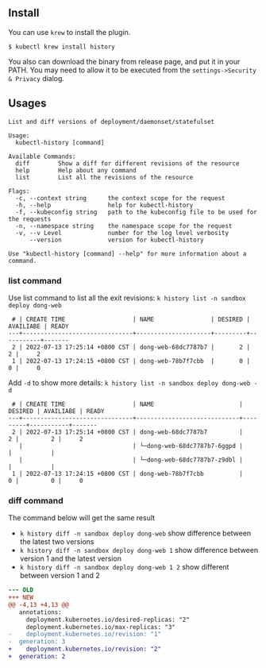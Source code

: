 ## Install

You can use `krew` to install the plugin. 

``` shell
$ kubectl krew install history
```

You also can download the binary from release page, and put it in your PATH. You may need to allow it to be executed from the `settings->Security & Privacy` dialog.

## Usages


``` text
List and diff versions of deployment/daemonset/statefulset

Usage:
  kubectl-history [command]

Available Commands:
  diff        Show a diff for different revisions of the resource
  help        Help about any command
  list        List all the revisions of the resource

Flags:
  -c, --context string      the context scope for the request
  -h, --help                help for kubectl-history
  -f, --kubeconfig string   path to the kubeconfig file to be used for the requests
  -n, --namespace string    the namespace scope for the request
  -v, --v Level             number for the log level verbosity
      --version             version for kubectl-history

Use "kubectl-history [command] --help" for more information about a command.

```

### list command

Use list command to list all the exit revisions: `k history list -n sandbox deploy dong-web`

``` text
 # | CREATE TIME                   | NAME                | DESIRED | AVAILIABE | READY
---+-------------------------------+---------------------+---------+-----------+-------
 2 | 2022-07-13 17:25:14 +0800 CST | dong-web-68dc7787b7 |       2 |         2 |     2
 1 | 2022-07-13 17:24:15 +0800 CST | dong-web-78b7f7cbb  |       0 |         0 |     0
```

Add `-d` to show more details: `k history list -n sandbox deploy dong-web -d`

``` text
 # | CREATE TIME                   | NAME                        | DESIRED | AVAILIABE | READY
---+-------------------------------+-----------------------------+---------+-----------+-------
 2 | 2022-07-13 17:25:14 +0800 CST | dong-web-68dc7787b7         |       2 |         2 |     2
   |                               | └─dong-web-68dc7787b7-6ggpd |         |           |
   |                               | └─dong-web-68dc7787b7-z9dbl |         |           |
 1 | 2022-07-13 17:24:15 +0800 CST | dong-web-78b7f7cbb          |       0 |         0 |     0
```

### diff command

The command below will get the same result
- `k history diff -n sandbox deploy dong-web` show difference between the latest two versions
- `k history diff -n sandbox deploy dong-web 1` show difference between version 1 and the latest version
- `k history diff -n sandbox deploy dong-web 1 2` show different between version 1 and 2


``` diff
--- OLD
+++ NEW
@@ -4,13 +4,13 @@
   annotations:
     deployment.kubernetes.io/desired-replicas: "2"
     deployment.kubernetes.io/max-replicas: "3"
-    deployment.kubernetes.io/revision: "1"
-  generation: 3
+    deployment.kubernetes.io/revision: "2"
+  generation: 2
```
